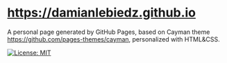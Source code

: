 # https://damianlebiedz.github.io

A personal page generated by GitHub Pages, based on Cayman theme https://github.com/pages-themes/cayman, personalized with HTML&CSS.

[![License: MIT](https://img.shields.io/badge/License-MIT-yellow.svg)](https://opensource.org/licenses/MIT)
